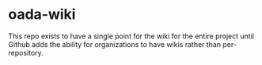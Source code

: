 oada-wiki
=========

This repo exists to have a single point for the wiki for the entire project until Github adds the ability for organizations to have wikis rather than per-repository.
